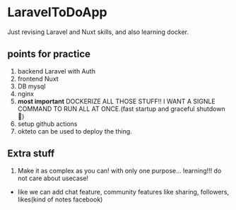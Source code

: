 # LaravelToDoApp
Just revising Laravel and Nuxt skills, and also learning docker.


## points for practice
1. backend Laravel with Auth
2. frontend Nuxt
3. DB mysql
4. nginx 
5. **most important** DOCKERIZE ALL THOSE STUFF!! I WANT A SIGNLE COMMAND TO RUN ALL AT ONCE.(fast startup and graceful shutdown🤩)
6. setup github actions
7. okteto can be used to deploy the thing.


## Extra stuff
1. Make it as complex as you can! with only one purpose... learning!!! do not care about usecase!
  - like we can add chat feature, community features like sharing, followers, likes(kind of notes facebook)
